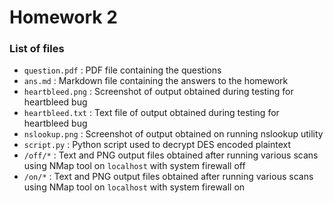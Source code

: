 # Homework 2

### List of files
* `question.pdf` : PDF file containing the questions
* `ans.md` :  Markdown file containing the answers to the homework
* `heartbleed.png` : Screenshot of output obtained during testing for
heartbleed bug
* `heartbleed.txt` : Text file of output obtained during testing for
heartbleed bug
* `nslookup.png` : Screenshot of output obtained on running nslookup utility
* `script.py` : Python script used to decrypt DES encoded plaintext
* `/off/*` : Text and PNG output files obtained after running various scans
using NMap tool on `localhost` with system firewall off
* `/on/*` : Text and PNG output files obtained after running various scans
using NMap tool on `localhost` with system firewall on
